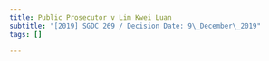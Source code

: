 ```yaml
---
title: Public Prosecutor v Lim Kwei Luan
subtitle: "[2019] SGDC 269 / Decision Date: 9\_December\_2019"
tags: []

---
```

